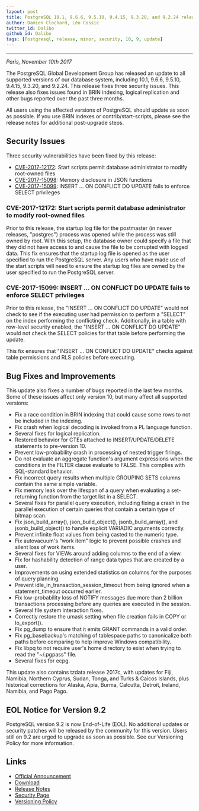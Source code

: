 ```yaml
---
layout: post
title: PostgreSQL 10.1, 9.6.6, 9.5.10, 9.4.15, 9.3.20, and 9.2.24 released!
author: Damien Clochard, Léo Cossic
twitter_id: Dalibo
github_id: Dalibo
tags: [Postgresql, release, minor, security, 10, 9, update]
---
```


---

*Paris, November 10th 2017*



The PostgreSQL Global Development Group has released an update to all supported versions of our database system, including 10.1, 9.6.6, 9.5.10, 9.4.15, 9.3.20, and 9.2.24. This release fixes three security issues. This release also fixes issues found in BRIN indexing, logical replication and other bugs reported over the past three months.

<!--MORE-->

All users using the affected versions of PostgreSQL should update as soon as possible. If you use BRIN indexes or contrib/start-scripts, please see the release notes for additional post-upgrade steps.

## Security Issues

Three security vulnerabilities have been fixed by this release:

* [CVE-2017-12172](https://access.redhat.com/security/cve/CVE-2017-12172): Start scripts permit database administrator to modify root-owned files
* [CVE-2017-15098](https://access.redhat.com/security/cve/CVE-2017-15098): Memory disclosure in JSON functions
* [CVE-2017-15099](https://access.redhat.com/security/cve/CVE-2017-15099): INSERT ... ON CONFLICT DO UPDATE fails to enforce SELECT privileges

### CVE-2017-12172: Start scripts permit database administrator to modify root-owned files

Prior to this release, the startup log file for the postmaster (in newer releases, "postgres") process was opened while the process was still owned by root. With this setup, the database owner could specify a file that they did not have access to and cause the file to be corrupted with logged data. This fix ensures that the startup log file is opened as the user specified to run the PostgreSQL server. Any users who have made use of the start scripts will need to ensure the startup log files are owned by the user specified to run the PostgreSQL server.

### CVE-2017-15099: INSERT ... ON CONFLICT DO UPDATE fails to enforce SELECT privileges

Prior to this release, the "INSERT ... ON CONFLICT DO UPDATE" would not check to see if the executing user had permission to perform a "SELECT" on the index performing the conflicting check. Additionally, in a table with row-level security enabled, the "INSERT ... ON CONFLICT DO UPDATE" would not check the SELECT policies for that table before performing the update.

This fix ensures that "INSERT ... ON CONFLICT DO UPDATE" checks against table permissions and RLS policies before executing.

## Bug Fixes and Improvements

This update also fixes a number of bugs reported in the last few months. Some of these issues affect only version 10, but many affect all supported versions:

* Fix a race condition in BRIN indexing that could cause some rows to not be included in the indexing.
* Fix crash when logical decoding is invoked from a PL language function.
* Several fixes for logical replication.
* Restored behavior for CTEs attached to INSERT/UPDATE/DELETE statements to pre-version 10.
* Prevent low-probability crash in processing of nested trigger firings.
* Do not evaluate an aggregate function's argument expressions when the conditions in the FILTER clause evaluate to FALSE. This 
  complies with SQL-standard behavior.
* Fix incorrect query results when multiple GROUPING SETS columns contain the same simple variable.
* Fix memory leak over the lifespan of a query when evaluating a set-returning function from the target list in a SELECT.
* Several fixes for parallel query execution, including fixing a crash in the parallel execution of certain queries that contain a certain type of bitmap scan.
* Fix json_build_array(), json_build_object(), jsonb_build_array(), and jsonb_build_object() to handle explicit VARIADIC arguments correctly.
* Prevent infinite float values from being casted to the numeric type.
* Fix autovacuum's “work item” logic to prevent possible crashes and silent loss of work items.
* Several fixes for VIEWs around adding columns to the end of a view.
* Fix for hashability detection of range data types that are created by a user.
* Improvements on using extended statistics on columns for the purposes of query planning.
* Prevent idle_in_transaction_session_timeout from being ignored when a statement_timeout occurred earlier.
* Fix low-probability loss of NOTIFY messages due more than 2 billion transactions processing before any queries are executed in 
  the session.
* Several file system interaction fixes.
* Correctly restore the umask setting when file creation fails in COPY or lo_export().
* Fix pg_dump to ensure that it emits GRANT commands in a valid order.
* Fix pg_basebackup's matching of tablespace paths to canonicalize both paths before comparing to help improve Windows 
  compatibility.
* Fix libpq to not require user's home directory to exist when trying to read the "~/.pgpass" file.
* Several fixes for ecpg.

This update also contains tzdata release 2017c, with updates for Fiji, Namibia, Northern Cyprus, Sudan, Tonga, and Turks & Caicos Islands, plus historical corrections for Alaska, Apia, Burma, Calcutta, Detroit, Ireland, Namibia, and Pago Pago.

## EOL Notice for Version 9.2

PostgreSQL version 9.2 is now End-of-Life (EOL). No additional updates or security patches will be released by the community for this version. Users still on 9.2 are urged to upgrade as soon as possible. See our Versioning Policy for more information.

## Links 

* [Official Announcement](https://www.postgresql.org/about/news/1801/)
* [Download](https://www.postgresql.org/download)
* [Release Notes](https://www.postgresql.org/docs/current/static/release.html)
* [Security Page](https://www.postgresql.org/support/security/)
* [Versioning Policy](https://www.postgresql.org/support/versioning/)
